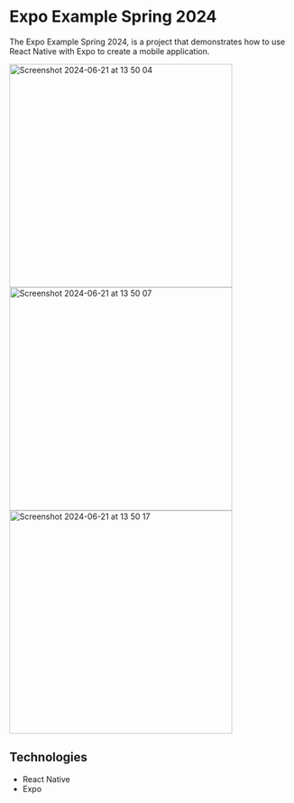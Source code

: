 # Expo Example Spring 2024

The Expo Example Spring 2024, is a project that demonstrates how to use React Native with Expo to create a mobile application.

<img width="395" alt="Screenshot 2024-06-21 at 13 50 04" src="https://github.com/upleveled/expo-example-spring-2024-atvie/assets/80746311/3a6d47bf-9b8e-4087-a1e7-a60dda81f738">
<img width="395" alt="Screenshot 2024-06-21 at 13 50 07" src="https://github.com/upleveled/expo-example-spring-2024-atvie/assets/80746311/f271f74e-1e0f-46ba-9ba3-a4c8b5b64c71">
<img width="395" alt="Screenshot 2024-06-21 at 13 50 17" src="https://github.com/upleveled/expo-example-spring-2024-atvie/assets/80746311/e0477ec2-b18a-407f-a00d-7241b2683c77">

## Technologies

- React Native
- Expo
